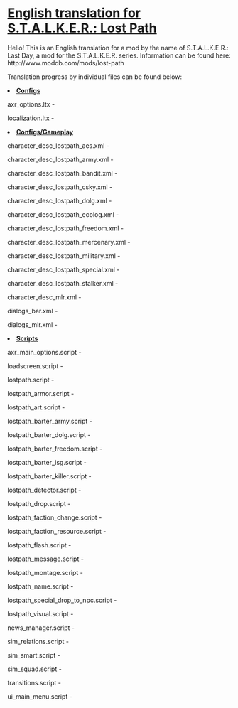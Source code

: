 <h1><a href="https://github.com/thorbits/lost-path-english-translation">English translation for S.T.A.L.K.E.R.: Lost Path</a></h1>

<p>Hello! This is an English translation for a mod by the name of S.T.A.L.K.E.R.: Last Day, a mod for the S.T.A.L.K.E.R. series. Information can be found here: http://www.moddb.com/mods/lost-path</p>

Translation progress by individual files can be found below:

<p><strong><li><a href="/thorbits/lost-path-english-translation/tree/master/gamedata/configs">Configs</a></strong></p>
 
axr_options.ltx - 

localization.ltx - 


<p><strong><li><a href="/thorbits/lost-path-english-translation/tree/master/gamedata/configs/gameplay">Configs/Gameplay</a></strong></p>

character_desc_lostpath_aes.xml - 

character_desc_lostpath_army.xml - 

character_desc_lostpath_bandit.xml - 

character_desc_lostpath_csky.xml - 

character_desc_lostpath_dolg.xml - 

character_desc_lostpath_ecolog.xml - 

character_desc_lostpath_freedom.xml - 

character_desc_lostpath_mercenary.xml - 

character_desc_lostpath_military.xml - 

character_desc_lostpath_special.xml - 

character_desc_lostpath_stalker.xml - 

character_desc_mlr.xml - 

dialogs_bar.xml - 

dialogs_mlr.xml - 


<p><strong><li><a href="/thorbits/lost-path-english-translation/tree/master/gamedata/scripts">Scripts</a></strong></p>

axr_main_options.script - 

loadscreen.script - 

lostpath.script - 

lostpath_armor.script - 

lostpath_art.script - 

lostpath_barter_army.script - 

lostpath_barter_dolg.script - 

lostpath_barter_freedom.script - 

lostpath_barter_isg.script - 

lostpath_barter_killer.script - 

lostpath_detector.script - 

lostpath_drop.script - 

lostpath_faction_change.script - 

lostpath_faction_resource.script - 

lostpath_flash.script - 

lostpath_message.script - 

lostpath_montage.script - 

lostpath_name.script - 

lostpath_special_drop_to_npc.script - 

lostpath_visual.script - 

news_manager.script - 

sim_relations.script - 

sim_smart.script - 

sim_squad.script - 

transitions.script - 

ui_main_menu.script - 


